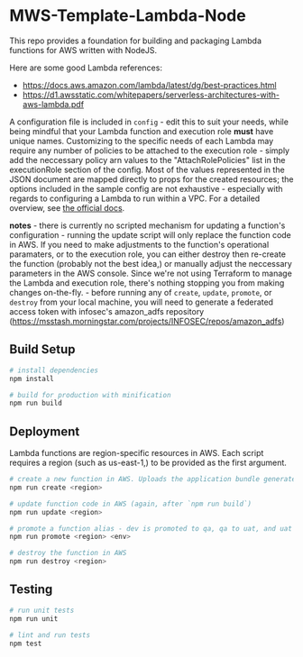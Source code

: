 # MWS-Template-Lambda-Node

This repo provides a foundation for building and packaging Lambda functions for AWS written with NodeJS.

Here are some good Lambda references:

- https://docs.aws.amazon.com/lambda/latest/dg/best-practices.html
- https://d1.awsstatic.com/whitepapers/serverless-architectures-with-aws-lambda.pdf

A configuration file is included in `config` - edit this to suit your needs, while being mindful that your Lambda function and execution role **must** have unique names. Customizing to the specific needs of each Lambda may require any number of policies to be attached to the execution role - simply add the neccessary policy arn values to the "AttachRolePolicies" list in the executionRole section of the config. Most of the values represented in the JSON document are mapped directly to props for the created resources; the options included in the sample config are not exhaustive - especially with regards to configuring a Lambda to run within a VPC. For a detailed overview, see [the official docs](http://docs.aws.amazon.com/AWSJavaScriptSDK/latest/AWS/Lambda.html#createFunction-property).

**notes**
    - there is currently no scripted mechanism for updating a function's configuration - running the update script will only replace the function code in AWS. If you need to make adjustments to the function's operational paramaters, or to the execution role, you can either destroy then re-create the function (probably not the best idea,) or manually adjust the neccessary parameters in the AWS console. Since we're not using Terraform to manage the Lambda and execution role, there's nothing stopping you from making changes on-the-fly.
    - before running any of `create`, `update`, `promote`, or `destroy` from your local machine, you will need to generate a federated access token with infosec's amazon_adfs repository (https://msstash.morningstar.com/projects/INFOSEC/repos/amazon_adfs)

## Build Setup

``` bash
# install dependencies
npm install

# build for production with minification
npm run build
```

## Deployment

Lambda functions are region-specific resources in AWS. Each script requires a region (such as us-east-1,) to be provided as the first argument.

```bash
# create a new function in AWS. Uploads the application bundle generated by `npm run build`.
npm run create <region>

# update function code in AWS (again, after `npm run build`)
npm run update <region>

# promote a function alias - dev is promoted to qa, qa to uat, and uat to prd. Promoting "dev" will additionally publish a new function version, since dev always points to "latest".
npm run promote <region> <env>

# destroy the function in AWS
npm run destroy <region>
```

## Testing

```bash
# run unit tests
npm run unit

# lint and run tests
npm test
```
